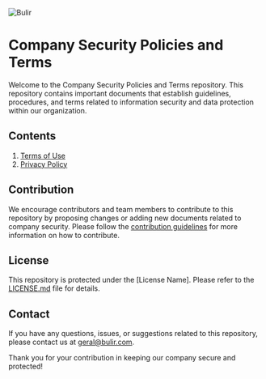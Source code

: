 ![Bulir](https://github.com/Bulir-Technology/bulir-secutiry/blob/main/logo.png?raw=true)

# Company Security Policies and Terms

Welcome to the Company Security Policies and Terms repository. This repository contains important documents that establish guidelines, procedures, and terms related to information security and data protection within our organization.

## Contents

1. [Terms of Use](terms-of-use.md)
2. [Privacy Policy](privacy-policy.md)

## Contribution

We encourage contributors and team members to contribute to this repository by proposing changes or adding new documents related to company security. Please follow the [contribution guidelines](CONTRIBUTING.md) for more information on how to contribute.

## License

This repository is protected under the [License Name]. Please refer to the [LICENSE.md](LICENSE.md) file for details.

## Contact

If you have any questions, issues, or suggestions related to this repository, please contact us at [geral@bulir.com](mailto:geral@bulir.com).

Thank you for your contribution in keeping our company secure and protected!
